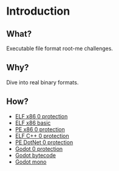 # Introduction

## What?

Executable file format root-me challenges.

## Why?

Dive into real binary formats.

## How?

* [ELF x86 0 protection](elf-x86-0.md)
* [ELF x86 basic](elf-x86-basic.md)
* [PE x86 0 protection](pe-x86-0.md)
* [ELF C++ 0 protection](elf-cpp-0.md)
* [PE DotNet 0 protection](pe-dotnet-0.md)
* [Godot 0 protection](godot-0.md)
* [Godot bytecode](godot-bytecode.md)
* [Godot mono](godot-mono.md)
